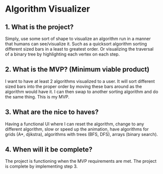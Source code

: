 <h1>Algorithm Visualizer</h1>

<h2>1. What is the project?</h2>
Simply, use some sort of shape to visualize an algorithm run in a manner that humans can see/visualize it.
Such as a quicksort algorithm sorting different sized bars in a least to greatest order.
Or visualizing the traversal of a binary tree by highlighting each vertex on each step.

<h2>2. What is the MVP? (Minimum viable product)</h2>
I want to have at least 2 algorithms visualized to a user. It will sort different sized bars
into the proper order by moving these bars around as the algorithm would have it. I can then swap to another
sorting algorithm and do the same thing. This is my MVP.

<h2>3. What are the nice to haves?</h2>
Having a functional UI where I can reset the algorithm, change to any different algorithm, slow or speed up
the animation, have algorithms for grids (A*, djikstra), algorithms with trees (BFS, DFS), arrays (binary search).

<h2>4. When will it be complete?</h2>
The project is functioning when the MVP requirements are met.
The project is complete by implementing step 3.
